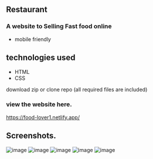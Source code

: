 <h2>Restaurant</h2>

<h3>A website to Selling Fast food online</h3>

* mobile friendly

## technologies used

* HTML
* CSS
  
download zip or clone repo (all required files are included)

### view the website here.

https://food-lover1.netlify.app/

## Screenshots.
![image](https://github.com/Sala7eddine/restaurant/assets/129235151/956039c9-3b07-4bfe-a5e5-71482abaa3a7)
![image](https://github.com/Sala7eddine/restaurant/assets/129235151/2ebb3ab2-8845-4db1-9571-cd7cd0525c85)
![image](https://github.com/Sala7eddine/restaurant/assets/129235151/80521134-8187-42ad-b3a1-abc6f778457c)
![image](https://github.com/Sala7eddine/restaurant/assets/129235151/bf6a439e-66cf-450a-af59-4cfc08cee5ac)
![image](https://github.com/Sala7eddine/restaurant/assets/129235151/fb4fc758-9c80-4384-b099-7d9d7ebb214f)
